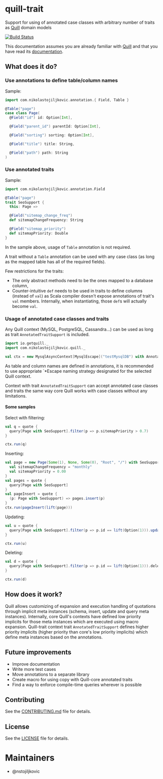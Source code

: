 # quill-trait

Support for using of annotated case classes with arbitrary number of traits as 
[Quill](http://getquill.io/) domain models

[![Build Status](https://travis-ci.org/nstojiljkovic/quill-trait.svg?branch=master)](https://travis-ci.org/nstojiljkovic/quill-trait)

This documentation assumes you are already familiar with [Quill](http://getquill.io/) 
and that you have read its [documentation](http://getquill.io/).

## What does it do?

### Use annotations to define table/column names

Sample:

```scala
import com.nikolastojiljkovic.annotation.{ Field, Table }

@Table("page")
case class Page(
  @Field("id") id: Option[Int],

  @Field("parent_id") parentId: Option[Int],

  @Field("sorting") sorting: Option[Int],

  @Field("title") title: String,

  @Field("path") path: String
)
```

### Use annotated traits

Sample: 

```scala
import com.nikolastojiljkovic.annotation.Field

@Table("page")
trait SeoSupport {
  this: Page =>

  @Field("sitemap_change_freq")
  def sitemapChangeFrequency: String

  @Field("sitemap_priority")
  def sitemapPriority: Double
}

```

In the sample above, usage of `Table` annotation is not required.

A trait without a `Table` annotation can be used with any case class (as long as the mapped table 
has all of the required fields).

Few restrictions for the traits:
* The only abstract methods need to be the ones mapped to a database column,
* Counter-intuitive `def` needs to be used in traits to define columns (instead of `val`) as 
  Scala compiler doesn't expose annotations of trait's `val` members. Internally, when instantiating,
  those `def`s will actually become `val`.
  
### Usage of annotated case classes and traits

Any Quill context (MySQL, PostgreSQL, Cassandra...) can be used as long as trait 
`AnnotatedTraitSupport` is included.

```scala
import io.getquill._
import com.nikolastojiljkovic.quill._

val ctx = new MysqlAsyncContext[MysqlEscape]("testMysqlDB") with AnnotatedTraitSupport
```

As table and column names are defined in annotations, it is recommended to use appropriate `*Escape
naming strategy designated for the selected Quill context.

Context with trait `AnnotatedTraitSupport` can accept annotated case classes and traits the same way
core Quill works with case classes without any limitations.

#### Some samples

Select with filtering:

```scala
val q = quote {
  query[Page with SeoSupport].filter(p => p.sitemapPriority > 0.7)
}

ctx.run(q)
```

Inserting:

```scala
val page = new Page(Some(1), None, Some(0), "Root", "/") with SeoSupport {
  val sitemapChangeFrequency = "monthly"
  val sitemapPriority = 0.00
}
val pages = quote {
  query[Page with SeoSupport]
}
val pageInsert = quote {
  (p: Page with SeoSupport) => pages.insert(p)
}
ctx.run(pageInsert(lift(page)))
```

Updating:

```scala
val u = quote {
  query[Page with SeoSupport].filter(p => p.id == lift(Option(1))).update(_.sitemapPriority -> lift(0.1))
}

ctx.run(u)
```

Deleting:

```scala
val d = quote {
  query[Page with SeoSupport].filter(p => p.id == lift(Option(1))).delete
}

ctx.run(d)
```

## How does it work?

Quill allows customizing of expansion and execution handling of quotations through implicit 
meta instances (schema, insert, update and query meta instances). Internally, core Quill's 
contexts have defined low priority implicits for those meta instances which are executed 
using macro expansion. Quill-trait context trait `AnnotatedTraitSupport` defines higher priority 
implicits (higher priority than core's low priority implicits) which define meta instances based 
on the annotations.

## Future improvements

* Improve documentation
* Write more test cases
* Move annotations to a separate library
* Create macro for using copy with Quill-core annotated traits
* Find a way to enforce compile-time queries wherever is possible

Contributing
------------

See the [CONTRIBUTING.md](https://github.com/nstojiljkovic/quill-trait/blob/master/CONTRIBUTING.md) file for details.

License
-------

See the [LICENSE](https://github.com/nstojiljkovic/quill-trait/blob/master/LICENSE) file for details.

Maintainers
===========

- @nstojiljkovic
